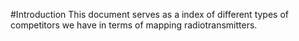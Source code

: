#Introduction
This document serves as a index of different types of competitors we have in terms of mapping radiotransmitters.
